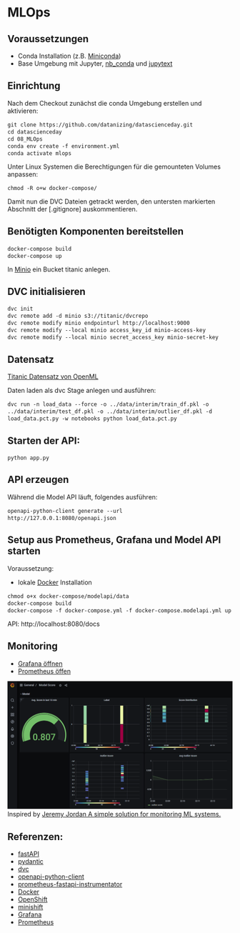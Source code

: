 # MLOps

## Voraussetzungen
* Conda Installation (z.B. [Miniconda](https://docs.conda.io/en/latest/miniconda.html))
* Base Umgebung mit Jupyter, [nb_conda](https://anaconda.org/conda-forge/nb_conda) und [jupytext](https://jupytext.readthedocs.io/en/latest/install.html)
## Einrichtung

Nach dem Checkout zunächst die conda Umgebung erstellen und aktivieren:
```
git clone https://github.com/datanizing/datascienceday.git
cd datascienceday
cd 08_MLOps
conda env create -f environment.yml
conda activate mlops
```

Unter Linux Systemen die Berechtigungen für die gemounteten Volumes anpassen:
```
chmod -R o+w docker-compose/
```

Damit nun die DVC Dateien getrackt werden, den untersten markierten Abschnitt der [.gitignore] auskommentieren.

## Benötigten Komponenten bereitstellen

```
docker-compose build
docker-compose up
```

In [Minio](http://localhost:9000) ein Bucket titanic anlegen.

## DVC initialisieren

```
dvc init
dvc remote add -d minio s3://titanic/dvcrepo
dvc remote modify minio endpointurl http://localhost:9000
dvc remote modify --local minio access_key_id minio-access-key
dvc remote modify --local minio secret_access_key minio-secret-key
```
## Datensatz

[Titanic Datensatz von OpenML](https://www.openml.org/d/40945)

Daten laden als dvc Stage anlegen und ausführen:
```
dvc run -n load_data --force -o ../data/interim/train_df.pkl -o ../data/interim/test_df.pkl -o ../data/interim/outlier_df.pkl -d load_data.pct.py -w notebooks python load_data.pct.py
```



## Starten der API:

```
python app.py
```

## API erzeugen

Während die Model API läuft, folgendes ausführen:
```
openapi-python-client generate --url http://127.0.0.1:8080/openapi.json
```


## Setup aus Prometheus, Grafana und Model API starten

Voraussetzung: 
* lokale [Docker](https://docs.docker.com/get-docker/) Installation

```
chmod o+x docker-compose/modelapi/data
docker-compose build
docker-compose -f docker-compose.yml -f docker-compose.modelapi.yml up
```
API: http://localhost:8080/docs

## Monitoring

* [Grafana öffnen](http://localhost:3000)
* [Prometheus öffen](http://localhost:9090)

![Dashboard](images/dashboard.png)
Inspired by [Jeremy Jordan
A simple solution for monitoring ML systems.
](https://www.jeremyjordan.me/ml-monitoring/)

## Referenzen:
* [fastAPI](https://fastapi.tiangolo.com/)
* [pydantic]()
* [dvc](https://dvc.org/)
* [openapi-python-client](https://github.com/openapi-generators/openapi-python-client)
* [prometheus-fastapi-instrumentator](https://github.com/trallnag/prometheus-fastapi-instrumentator)
* [Docker](https://docs.docker.com/get-docker/)
* [OpenShift](https://www.openshift.com/)
* [minishift](https://docs.okd.io/3.11/minishift/getting-started/index.html)
* [Grafana](https://grafana.com/)
* [Prometheus](https://prometheus.io/)
